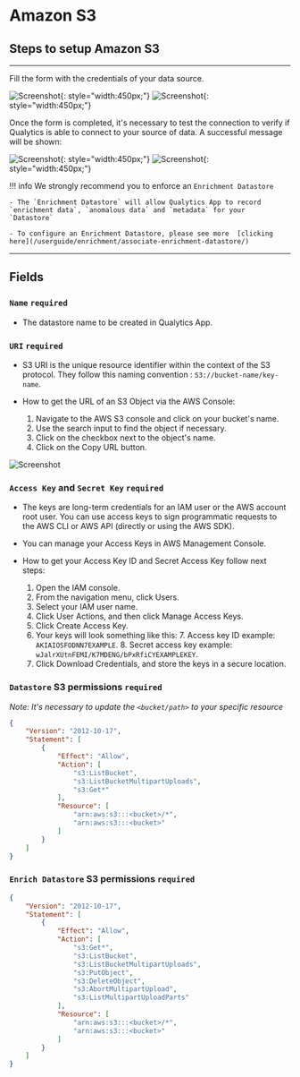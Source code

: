 # Amazon S3

## Steps to setup Amazon S3

---
Fill the form with the credentials of your data source.

![Screenshot](../assets/datastores/amazon-s3/create-datastore-light.png#only-light){: style="width:450px;"}
![Screenshot](../assets/datastores/amazon-s3/create-datastore-dark.png#only-dark){: style="width:450px;"}

Once the form is completed, it's necessary to test the connection to verify if Qualytics is able to connect to your source of data. A successful message will be shown:

![Screenshot](../assets/datastores/test-connection/test-connection-light.png#only-light){: style="width:450px;"}
![Screenshot](../assets/datastores/test-connection/test-connection-dark.png#only-dark){: style="width:450px;"}

!!! info 
    We strongly recommend you to enforce an `Enrichment Datastore`

    - The `Enrichment Datastore` will allow Qualytics App to record `enrichment data`, `anomalous data` and `metadata` for your `Datastore`

    - To configure an Enrichment Datastore, please see more  [clicking here](/userguide/enrichment/associate-enrichment-datastore/)

---
## Fields
### `Name` <spam id='required'>`required`</spam>

* The datastore name  to be created in Qualytics App.
### `URI` <spam id='required'>`required`</spam>

* S3 URI is the unique resource identifier within the context of the S3 protocol. They follow this naming convention : `S3://bucket-name/key-name`.

* How to get the URL of an S3 Object via the AWS Console:
    1. Navigate to the AWS S3 console and click on your bucket's name.
    2. Use the search input to find the object if necessary.
    3. Click on the checkbox next to the object's name.
    4. Click on the Copy URL button.

![Screenshot](../assets/datastores/amazon-s3/get-s3-object-url.png)

### `Access Key` and `Secret Key` <spam id='required'>`required`</spam>

* The keys are long-term credentials for an IAM user or the AWS account root user. You can use access keys to sign programmatic requests to the AWS CLI or AWS API (directly or using the AWS SDK).

* You can manage your Access Keys in AWS Management Console.

* How to get your Access Key ID and Secret Access Key follow next steps:

    1. Open the IAM console.
    2. From the navigation menu, click Users.
    3. Select your IAM user name.
    4. Click User Actions, and then click Manage Access Keys.
    5. Click Create Access Key.
    6. Your keys will look something like this:
        7. Access key ID example: `AKIAIOSFODNN7EXAMPLE`.
        8. Secret access key example: `wJalrXUtnFEMI/K7MDENG/bPxRfiCYEXAMPLEKEY`.
    9. Click Download Credentials, and store the keys in a secure location.

###  `Datastore` S3 permissions <spam id='required'>`required`</spam>

*Note: It's necessary to update the `<bucket/path>` to your specific resource*
```json
{
    "Version": "2012-10-17",
    "Statement": [
        {
            "Effect": "Allow",
            "Action": [
                "s3:ListBucket",
                "s3:ListBucketMultipartUploads",
                "s3:Get*"
            ],
            "Resource": [
                "arn:aws:s3:::<bucket>/*",
                "arn:aws:s3:::<bucket>"
            ]
        }
    ]
}
```

### `Enrich Datastore` S3 permissions <spam id='required'>`required`</spam>
```json
{
    "Version": "2012-10-17",
    "Statement": [
        {
            "Effect": "Allow",
            "Action": [
                "s3:Get*",
                "s3:ListBucket",
                "s3:ListBucketMultipartUploads",
                "s3:PutObject",
                "s3:DeleteObject",
                "s3:AbortMultipartUpload",
                "s3:ListMultipartUploadParts"
            ],
            "Resource": [
                "arn:aws:s3:::<bucket>/*",
                "arn:aws:s3:::<bucket>"
            ]
        }
    ]
}
```